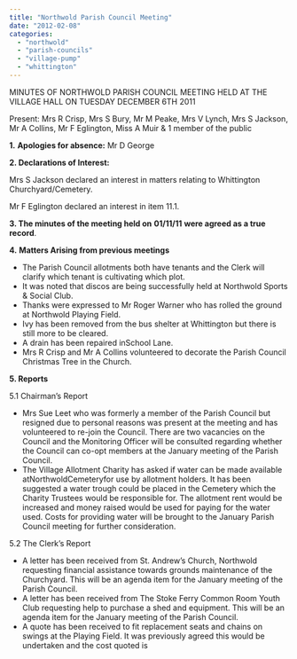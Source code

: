 ```yaml
---
title: "Northwold Parish Council Meeting"
date: "2012-02-08"
categories: 
  - "northwold"
  - "parish-councils"
  - "village-pump"
  - "whittington"
---
```


MINUTES OF NORTHWOLD PARISH COUNCIL MEETING HELD AT THE VILLAGE HALL ON TUESDAY DECEMBER 6TH 2011

Present: Mrs R Crisp, Mrs S Bury, Mr M Peake, Mrs V Lynch, Mrs S Jackson, Mr A Collins, Mr F Eglington, Miss A Muir & 1 member of the public

**1.** **Apologies for absence:** Mr D George

**2\. Declarations of Interest:**

Mrs S Jackson declared an interest in matters relating to Whittington Churchyard/Cemetery.

Mr F Eglington declared an interest in item 11.1.

**3\. The minutes of the meeting held on** **01/11/11** **were agreed as a true record**.

**4.** **Matters Arising from previous meetings**

- The Parish Council allotments both have tenants and the Clerk will clarify which tenant is cultivating which plot.
- It was noted that discos are being successfully held at Northwold Sports & Social Club.
- Thanks were expressed to Mr Roger Warner who has rolled the ground at Northwold Playing Field.
- Ivy has been removed from the bus shelter at Whittington but there is still more to be cleared.
- A drain has been repaired inSchool Lane.
- Mrs R Crisp and Mr A Collins volunteered to decorate the Parish Council Christmas Tree in the Church.

**5\. Reports**

5.1 Chairman’s Report

- Mrs Sue Leet who was formerly a member of the Parish Council but resigned due to personal reasons was present at the meeting and has volunteered to re-join the Council. There are two vacancies on the Council and the Monitoring Officer will be consulted regarding whether the Council can co-opt members at the January meeting of the Parish Council.
- The Village Allotment Charity has asked if water can be made available atNorthwoldCemeteryfor use by allotment holders. It has been suggested a water trough could be placed in the Cemetery which the Charity Trustees would be responsible for. The allotment rent would be increased and money raised would be used for paying for the water used. Costs for providing water will be brought to the January Parish Council meeting for further consideration.

5.2 The Clerk’s Report

- A letter has been received from St. Andrew’s Church, Northwold requesting financial assistance towards grounds maintenance of the Churchyard. This will be an agenda item for the January meeting of the Parish Council.
- A letter has been received from The Stoke Ferry Common Room Youth Club requesting help to purchase a shed and equipment. This will be an agenda item for the January meeting of the Parish Council.
- A quote has been received to fit replacement seats and chains on swings at the Playing Field. It was previously agreed this would be undertaken and the cost quoted is
